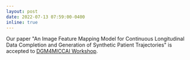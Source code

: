 ```yaml
---
layout: post
date: 2022-07-13 07:59:00-0400
inline: true
---
```


Our paper "An Image Feature Mapping Model for Continuous Longitudinal Data Completion and Generation of Synthetic Patient Trajectories" is accepted to [DGM4MICCAI Workshop](https://dgm4miccai.github.io/).
